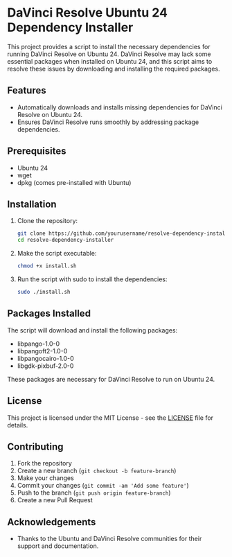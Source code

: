 # DaVinci Resolve Ubuntu 24 Dependency Installer

This project provides a script to install the necessary dependencies for running DaVinci Resolve on Ubuntu 24. DaVinci Resolve may lack some essential packages when installed on Ubuntu 24, and this script aims to resolve these issues by downloading and installing the required packages.

## Features

- Automatically downloads and installs missing dependencies for DaVinci Resolve on Ubuntu 24.
- Ensures DaVinci Resolve runs smoothly by addressing package dependencies.

## Prerequisites

- Ubuntu 24
- wget
- dpkg (comes pre-installed with Ubuntu)

## Installation

1. Clone the repository:
    ```bash
    git clone https://github.com/yourusername/resolve-dependency-installer.git
    cd resolve-dependency-installer
    ```

2. Make the script executable:
    ```bash
    chmod +x install.sh
    ```

3. Run the script with sudo to install the dependencies:
    ```bash
    sudo ./install.sh
    ```

## Packages Installed

The script will download and install the following packages:

- libpango-1.0-0
- libpangoft2-1.0-0
- libpangocairo-1.0-0
- libgdk-pixbuf-2.0-0

These packages are necessary for DaVinci Resolve to run on Ubuntu 24.


## License

This project is licensed under the MIT License - see the [LICENSE](LICENSE) file for details.

## Contributing

1. Fork the repository
2. Create a new branch (`git checkout -b feature-branch`)
3. Make your changes
4. Commit your changes (`git commit -am 'Add some feature'`)
5. Push to the branch (`git push origin feature-branch`)
6. Create a new Pull Request

## Acknowledgements

- Thanks to the Ubuntu and DaVinci Resolve communities for their support and documentation.
